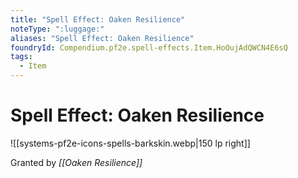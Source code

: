 ```yaml
---
title: "Spell Effect: Oaken Resilience"
noteType: ":luggage:"
aliases: "Spell Effect: Oaken Resilience"
foundryId: Compendium.pf2e.spell-effects.Item.HoOujAdQWCN4E6sQ
tags:
  - Item
---
```


# Spell Effect: Oaken Resilience
![[systems-pf2e-icons-spells-barkskin.webp|150 lp right]]

Granted by _[[Oaken Resilience]]_
